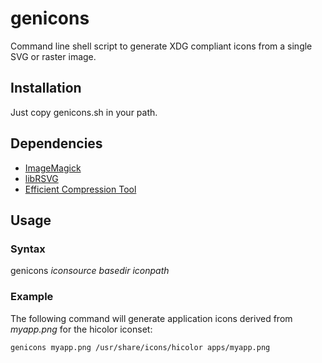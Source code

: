 # genicons

Command line shell script to generate XDG compliant icons from a single SVG or raster image.

## Installation

Just copy genicons.sh in your path.

## Dependencies

* [ImageMagick](https://www.imagemagick.org/script/index.php)
* [libRSVG](https://wiki.gnome.org/Projects/LibRsvg)
* [Efficient Compression Tool](https://github.com/fhanau/Efficient-Compression-Tool)

## Usage

### Syntax

genicons *iconsource* *basedir* *iconpath*

### Example

The following command will generate application icons derived from *myapp.png* for the hicolor iconset:

```shell
genicons myapp.png /usr/share/icons/hicolor apps/myapp.png
```
